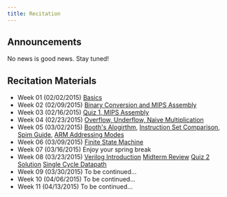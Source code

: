 ```yaml
---
title: Recitation
---
```

## Announcements
No news is good news. Stay tuned!

## Recitation Materials
- Week 01 (02/02/2015) [Basics](https://www.dropbox.com/s/ogsyih5ogj60p9b/slides.pdf?dl=0)
- Week 02 (02/09/2015) [Binary Conversion and MIPS Assembly](https://www.dropbox.com/s/m6zn486l253ysbi/slides.pdf?dl=0)
- Week 03 (02/16/2015) [Quiz 1, MIPS Assembly](https://www.dropbox.com/s/2wr7fwmglvyrosy/slides.pdf?dl=0)
- Week 04 (02/23/2015) [Overflow, Underflow, Naive Multiplication](https://www.dropbox.com/s/sl8eb50i5z59bk3/Recitation.pdf?dl=0)
- Week 05 (03/02/2015)
    [Booth's Alogirthm](https://www.dropbox.com/s/ygd286bcmyikmdg/week_05.pdf?dl=0),
    [Instruction Set Comparison](https://www.dropbox.com/s/c4nqwv3cn0zkjdn/slides.pdf?dl=0),
    [Spim Guide](https://www.dropbox.com/s/p6dr3nu0hd5miy2/spim.pdf?dl=0),
    [ARM Addressing Modes](ftp://www.cs.uregina.ca/pub/class/301/ARM-addressing/lecture.html)
- Week 06 (03/09/2015) [Finite State Machine](https://www.dropbox.com/s/ssnk0klkit8ny48/week06.pdf?dl=0)
- Week 07 (03/16/2015) Enjoy your spring break
- Week 08 (03/23/2015)
    [Verilog Introduction](https://cseweb.ucsd.edu/classes/sp09/cse141L/Slides/01-Verilog1.pdf)
    [Midterm Review](https://www.dropbox.com/s/d0ha0r436buv2b8/review.pdf?dl=0)
    [Quiz 2 Solution](https://www.dropbox.com/s/ro132t2yfaqaqzq/QZ2-sol.pdf?dl=0)
    [Single Cycle Datapath](http://courses.cs.washington.edu/courses/cse378/09wi/lectures/lec08.pdf)
- Week 09 (03/30/2015) To be continued...
- Week 10 (04/06/2015) To be continued...
- Week 11 (04/13/2015) To be continued...
